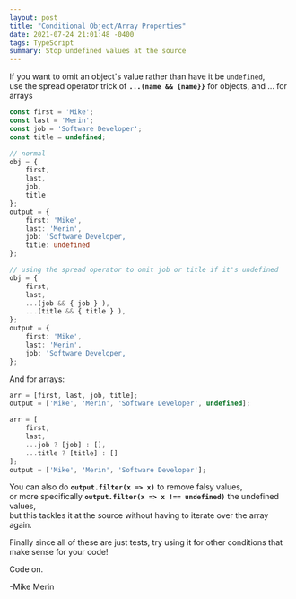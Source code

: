 ```yaml
---
layout: post
title: "Conditional Object/Array Properties"
date: 2021-07-24 21:01:48 -0400
tags: TypeScript
summary: Stop undefined values at the source
---
```

If you want to omit an object's value rather than have it be `undefined`,\
use the spread operator trick of **`...(name && {name}}`** for objects, and ... for arrays

```ts
const first = 'Mike';
const last = 'Merin';
const job = 'Software Developer';
const title = undefined;

// normal
obj = {
    first,
    last,
    job,
    title
};
output = {
    first: 'Mike',
    last: 'Merin',
    job: 'Software Developer,
    title: undefined
};

// using the spread operator to omit job or title if it's undefined
obj = {
    first,
    last,
    ...(job && { job } ),
    ...(title && { title } ),
};
output = {
    first: 'Mike',
    last: 'Merin',
    job: 'Software Developer,
};
```

And for arrays:

```ts
arr = [first, last, job, title];
output = ['Mike', 'Merin', 'Software Developer', undefined];

arr = [
    first,
    last,
    ...job ? [job] : [],
    ...title ? [title] : []
];
output = ['Mike', 'Merin', 'Software Developer'];
```

You can also do **`output.filter(x => x)`** to remove falsy values,\
or more specifically **`output.filter(x => x !== undefined)`** the undefined values,\
but this tackles it at the source without having to iterate over the array again.

Finally since all of these are just tests, try using it for other conditions that make sense for your code!

Code on.

-Mike Merin
